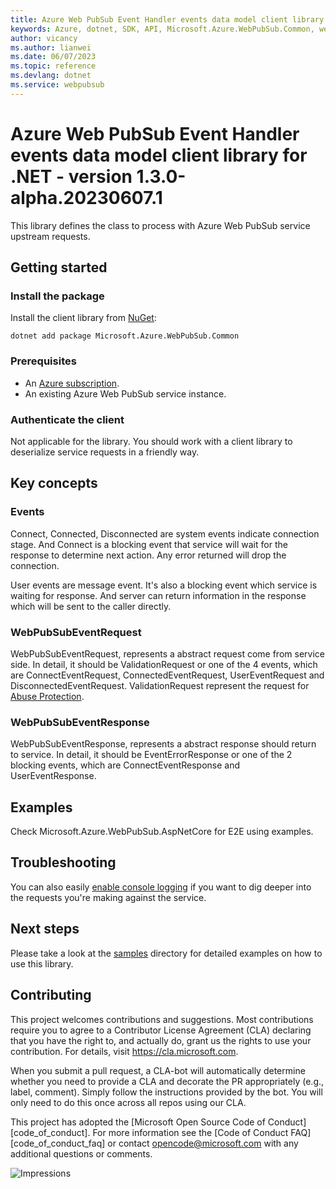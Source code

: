 ```yaml
---
title: Azure Web PubSub Event Handler events data model client library for .NET
keywords: Azure, dotnet, SDK, API, Microsoft.Azure.WebPubSub.Common, webpubsub
author: vicancy
ms.author: lianwei
ms.date: 06/07/2023
ms.topic: reference
ms.devlang: dotnet
ms.service: webpubsub
---
```

# Azure Web PubSub Event Handler events data model client library for .NET - version 1.3.0-alpha.20230607.1 


This library defines the class to process with Azure Web PubSub service upstream requests.

## Getting started

### Install the package

Install the client library from [NuGet](https://www.nuget.org/):

```dotnetcli
dotnet add package Microsoft.Azure.WebPubSub.Common
```

### Prerequisites

- An [Azure subscription][azure_sub].
- An existing Azure Web PubSub service instance.

### Authenticate the client

Not applicable for the library. You should work with a client library to deserialize service requests in a friendly way.

## Key concepts

### Events

Connect, Connected, Disconnected are system events indicate connection stage. And Connect is a blocking event that service will wait for the response to determine next action. Any error returned will drop the connection.

User events are message event. It's also a blocking event which service is waiting for response. And server can return information in the response which will be sent to the caller directly.

### WebPubSubEventRequest

WebPubSubEventRequest, represents a abstract request come from service side. In detail, it should be ValidationRequest or one of the 4 events, which are ConnectEventRequest, ConnectedEventRequest, UserEventRequest and DisconnectedEventRequest. ValidationRequest represent the request for [Abuse Protection](https://github.com/cloudevents/spec/blob/v1.0.1/http-webhook.md#4-abuse-protection).

### WebPubSubEventResponse

WebPubSubEventResponse, represents a abstract response should return to service. In detail, it should be EventErrorResponse or one of the 2 blocking events, which are ConnectEventResponse and UserEventResponse.

## Examples

Check Microsoft.Azure.WebPubSub.AspNetCore for E2E using examples.

## Troubleshooting

You can also easily [enable console logging](https://github.com/Azure/azure-sdk-for-net/blob/main/sdk/core/Azure.Core/samples/Diagnostics.md#logging) if you want to dig deeper into the requests you're making against the service.

## Next steps

Please take a look at the
[samples][samples_ref]
directory for detailed examples on how to use this library.

## Contributing

This project welcomes contributions and suggestions. Most contributions require you to agree to a Contributor License Agreement (CLA) declaring that you have the right to, and actually do, grant us the rights to use your contribution. For details, visit <https://cla.microsoft.com>.

When you submit a pull request, a CLA-bot will automatically determine whether you need to provide a CLA and decorate the PR appropriately (e.g., label, comment). Simply follow the instructions provided by the bot. You will only need to do this once across all repos using our CLA.

This project has adopted the [Microsoft Open Source Code of Conduct][code_of_conduct]. For more information see the [Code of Conduct FAQ][code_of_conduct_faq] or contact opencode@microsoft.com with any additional questions or comments.

![Impressions](https://azure-sdk-impressions.azurewebsites.net/api/impressions/azure-sdk-for-net%2Fsdk%2Feventgrid%2FMicrosoft.Azure.Messaging.EventGrid.CloudNativeCloudEvents%2FREADME.png)

[azure_sub]: https://azure.microsoft.com/free/dotnet/
[samples_ref]: https://github.com/Azure/azure-sdk-for-net/blob/main/sdk/webpubsub/Azure.Messaging.WebPubSub/tests/Samples/
